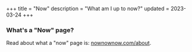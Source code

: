 +++
title = "Now"
description = "What am I up to now?"
updated = 2023-03-24
+++
### What's a "Now" page?
Read about what a "now" page is: [nownownow.com/about](https://nownownow.com/about).
